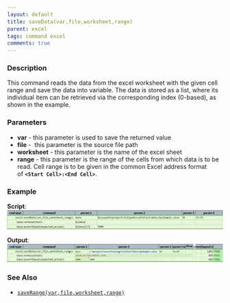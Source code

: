 ```yaml
---
layout: default
title: saveData(var,file,worksheet,range)
parent: excel
tags: command excel
comments: true
---
```



### Description
This command reads the data from the excel worksheet with the given cell range and save the data into 
variable.  The data is stored as a list, where its individual item can be retrieved via the corresponding index 
(0-based), as shown in the example.


### Parameters
- **var** - this parameter is used to save the returned value
- **file** -  this parameter is the source file path
- **worksheet** - this parameter is the name of the excel sheet
- **range** - this parameter is the range of the cells from which data is to be read. Cell range is to be given
  in the common Excel address format of **`<Start Cell>:<End Cell>`**.


### Example
**Script**:<br/>
![script](image/saveData_01.png)

**Output**:<br/>
![output](image/saveData_02.png)


### See Also
- [`saveRange(var,file,worksheet,range)`](saveRange(var,file,worksheet,range))
